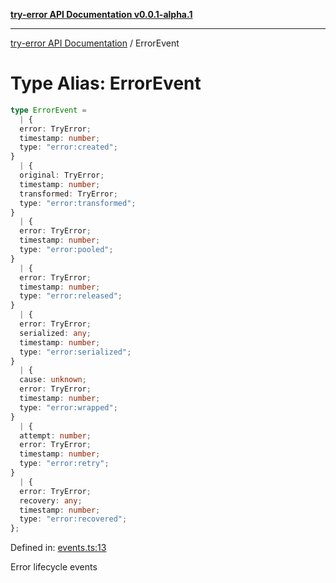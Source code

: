 [**try-error API Documentation v0.0.1-alpha.1**](../index.md)

***

[try-error API Documentation](../index.md) / ErrorEvent

# Type Alias: ErrorEvent

```ts
type ErrorEvent = 
  | {
  error: TryError;
  timestamp: number;
  type: "error:created";
}
  | {
  original: TryError;
  timestamp: number;
  transformed: TryError;
  type: "error:transformed";
}
  | {
  error: TryError;
  timestamp: number;
  type: "error:pooled";
}
  | {
  error: TryError;
  timestamp: number;
  type: "error:released";
}
  | {
  error: TryError;
  serialized: any;
  timestamp: number;
  type: "error:serialized";
}
  | {
  cause: unknown;
  error: TryError;
  timestamp: number;
  type: "error:wrapped";
}
  | {
  attempt: number;
  error: TryError;
  timestamp: number;
  type: "error:retry";
}
  | {
  error: TryError;
  recovery: any;
  timestamp: number;
  type: "error:recovered";
};
```

Defined in: [events.ts:13](https://github.com/oconnorjohnson/try-error/blob/e3ae0308069a4fba073f4543d527ad76373db795/src/events.ts#L13)

Error lifecycle events
